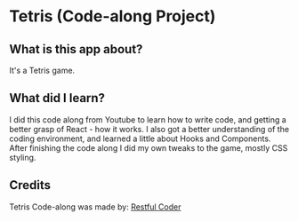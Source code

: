# Tetris (Code-along Project)

## What is this app about?

It's a Tetris game.

## What did I learn?

I did this code along from Youtube to learn how to write code, and getting a better grasp of React - how it works.
I also got a better understanding of the coding environment, and learned a little about Hooks and Components.
After finishing the code along I did my own tweaks to the game, mostly CSS styling.

## Credits

Tetris Code-along was made by:
[Restful Coder](https://www.youtube.com/c/RestfulCoder)


